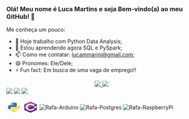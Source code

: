 ### Olá! Meu nome é Luca Martins e seja Bem-vindo(a) ao meu GitHub! 👋

Me conheça um pouco:
- 🔭 Hoje trabalho com Python Data Analysis;
- 🌱 Estou aprendendo agora SQL e PySpark;
- 📫 Como me contatar: lucammarini@gmail.com;
- 😄 Pronomes: Ele/Dele;
- ⚡ Fun fact: Em busca de uma vaga de emprego!!

<div align="center">
  <a href="https://github.com/lucammarini">
  <img height="170em" src="https://github-readme-stats.vercel.app/api?username=lucammarini&show_icons=true&theme=dracula&include_all_commits=true&count_private=true"/>
  <img height="120em" src="https://github-readme-stats.vercel.app/api/top-langs/?username=lucammarini&layout=compact&langs_count=7&theme=dracula"/>
</div>
  
  
  
    
<div> 
  <a href="https://www.youtube.com/channel/UCLjH7eRmomcQ6ccgpza4WnA" target="_blank"><img src="https://img.shields.io/badge/YouTube-FF0000?style=for-the-badge&logo=youtube&logoColor=white" target="_blank"></a>
  <a href = "mailto:lucammarini@gmail.com"><img src="https://img.shields.io/badge/-Gmail-%23333?style=for-the-badge&logo=gmail&logoColor=white" target="_blank"></a>
  <a href="https://www.linkedin.com/in/luca-martins-marini/" target="_blank"><img src="https://img.shields.io/badge/-LinkedIn-%230077B5?style=for-the-badge&logo=linkedin&logoColor=white" target="_blank"></a> 
  
</div>
  
  
  <div style="display: inline_block"><br>
  <img align="center" alt="Rafa-Python" height="30" width="40" src="https://raw.githubusercontent.com/devicons/devicon/master/icons/python/python-original.svg">
  <img align="center" alt="Rafa-Csharp" height="30" width="40" src="https://raw.githubusercontent.com/devicons/devicon/master/icons/csharp/csharp-original.svg">
  <img align="center" alt="Rafa-Arduino" height="30" width="40" src="https://cdn.jsdelivr.net/gh/devicons/devicon/icons/arduino/arduino-original.svg">
  <img align="center" alt="Rafa-Postgres" height="30" width="40" src="https://cdn.jsdelivr.net/gh/devicons/devicon/icons/postgresql/postgresql-original-wordmark.svg">
  <img align="center" alt="Rafa-RaspberryPi" height="30" width="40" src="https://cdn.jsdelivr.net/gh/devicons/devicon/icons/raspberrypi/raspberrypi-original.svg">
       
          
</div>
  

